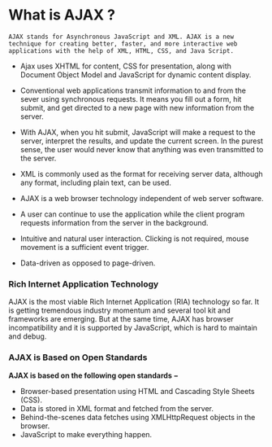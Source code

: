 # What is AJAX ?
`AJAX stands for Asynchronous JavaScript and XML. AJAX is a new technique for creating better, faster, and more interactive web applications with the help of XML, HTML, CSS, and Java Script.`

<ul class="list">
<li><p>Ajax uses XHTML for content, CSS for presentation, along with Document Object Model and JavaScript for dynamic content display.</p></li>
<li><p>Conventional web applications transmit information to and from the sever using synchronous requests. It means you fill out a form, hit submit, and get directed to a new page with new information from the server.</p></li>
<li><p>With AJAX, when you hit submit, JavaScript will make a request to the server, interpret the results, and update the current screen. In the purest sense, the user would never know that anything was even transmitted to the server.</p></li>
<li><p>XML is commonly used as the format for receiving server data, although any format, including plain text, can be used.</p></li>
<li><p>AJAX is a web browser technology independent of web server software.</p></li>
<li><p>A user can continue to use the application while the client program requests information from the server in the background.</p></li>
<li><p>Intuitive and natural user interaction. Clicking is not required, mouse movement is a sufficient event trigger.</p></li>
<li><p>Data-driven as opposed to page-driven.</p></li>
</ul>

### Rich Internet Application Technology

<p>AJAX is the most viable Rich Internet Application (RIA) technology so far. It is getting tremendous industry momentum and several tool kit and frameworks are emerging. But at the same time, AJAX has browser incompatibility and it is supported by JavaScript, which is hard to maintain and debug.</p>

### AJAX is Based on Open Standards
**AJAX is based on the following open standards −**
<ul class="list">
<li>Browser-based presentation using HTML and Cascading Style Sheets (CSS).</li>
<li>Data is stored in XML format and fetched from the server.</li>
<li>Behind-the-scenes data fetches using XMLHttpRequest objects in the browser.</li>
<li>JavaScript to make everything happen.</li>
</ul>
